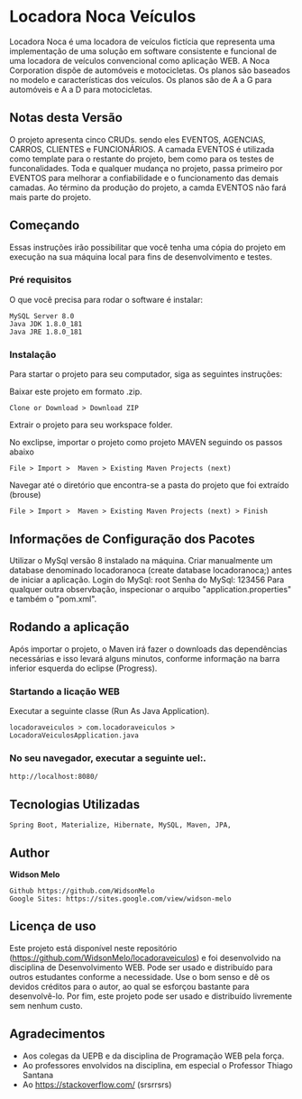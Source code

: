 # Locadora Noca Veículos

Locadora Noca é uma locadora de veículos fictícia que representa uma implementação de uma solução em software consistente e funcional de uma locadora de veículos convencional como aplicação WEB.
A Noca Corporation dispõe de automóveis e motocicletas. Os planos são baseados no modelo e características dos veículos.
Os planos são de A a G para automóveis e A a D para motocicletas.

## Notas desta Versão
O projeto apresenta cinco CRUDs. sendo eles EVENTOS, AGENCIAS, CARROS, CLIENTES e FUNCIONÁRIOS. A camada EVENTOS é utilizada como template para o restante do projeto, bem como para os testes de funconalidades.
Toda e qualquer mudança no projeto, passa primeiro por EVENTOS para melhorar a confiabilidade e o funcionamento das demais camadas. Ao término da produção do projeto, a camda EVENTOS não fará mais parte do projeto.

## Começando

Essas instruções irão possibilitar que você tenha uma cópia do projeto em execução na sua máquina local para fins de desenvolvimento e testes.

### Pré requisitos

O que você precisa para rodar o software é instalar:

```
MySQL Server 8.0
Java JDK 1.8.0_181
Java JRE 1.8.0_181
```

### Instalação

Para startar o projeto para seu computador, siga as seguintes instruções:

Baixar este projeto em formato .zip.

```
Clone or Download > Download ZIP
```

Extrair  o projeto para seu workspace folder.

No exclipse, importar o projeto como projeto MAVEN seguindo os passos abaixo

```
File > Import >  Maven > Existing Maven Projects (next) 
```

Navegar até o diretório que encontra-se a pasta do projeto que foi extraído (brouse)

```
File > Import >  Maven > Existing Maven Projects (next) > Finish
```

## Informações de Configuração dos Pacotes

Utilizar o MySql versão 8 instalado na máquina.
Criar manualmente um database denominado locadoranoca (create database locadoranoca;) antes de iniciar a aplicação.
Login do MySql: root
Senha do MySql: 123456
Para qualquer outra observbação, inspecionar o arquibo "application.properties" e também o "pom.xml".

## Rodando a aplicação

Após importar o projeto, o Maven irá fazer o downloads das dependências necessárias e isso levará alguns minutos, conforme informação na barra inferior esquerda do eclipse (Progress).

### Startando  a licação WEB

Executar a seguinte classe (Run As Java Application).

```
locadoraveiculos > com.locadoraveiculos > LocadoraVeiculosApplication.java
```

### No seu navegador, executar a seguinte uel:.

```
http://localhost:8080/
```

## Tecnologias Utilizadas

```
Spring Boot, Materialize, Hibernate, MySQL, Maven, JPA, 
```

## Author

**Widson Melo**

```
Github https://github.com/WidsonMelo
Google Sites: https://sites.google.com/view/widson-melo
```

## Licença de uso

Este projeto está disponível neste repositório (https://github.com/WidsonMelo/locadoraveiculos) e foi desenvolvido na disciplina de Desenvolvimento WEB.
Pode ser usado e distribuído para outros estudantes conforme a necessidade. Use o bom senso e dê os devidos créditos para o autor, ao qual se esforçou bastante para desenvolvê-lo.
Por fim, este projeto pode ser usado e distribuído livremente sem nenhum custo.

## Agradecimentos

* Aos colegas da UEPB e da disciplina de Programação WEB pela força.
* Ao professores envolvidos na disciplina, em especial o Professor Thiago Santana
* Ao https://stackoverflow.com/ (srsrrsrs)